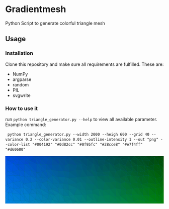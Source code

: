 # Gradientmesh
Python Script to generate colorful triangle mesh

## Usage
### Installation
Clone this repository and make sure all requirements are fulfilled.
These are: 

- NumPy
- argparse
- random
- PIL
- svgwrite

### How to use it
run `python triangle_generator.py --help` to view all available parameter.
Example command: 
```
 python triangle_generator.py --width 2000 --heigh 600 --grid 40 --variance 0.2 --color-variance 0.01 --outline-intensity 1 --out "png" --color-list "#004192" "#0d82cc" "#0f95fc" "#28cce8" "#e7f4ff" "#d60600"
```

![Fade from #0049e6 to #018506](https://github.com/tobhuber/polygonmesh/blob/main/triangles.png)
